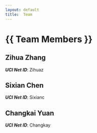 ```yaml
---
layout: default
title:  Team
---
```


# {{ Team Members }}


## Zihua Zhang
***UCI Net ID***: Zihuaz

## Sixian Chen 
***UCI Net ID***: Sixianc

## Changkai Yuan
***UCI Net ID***: Changkay
